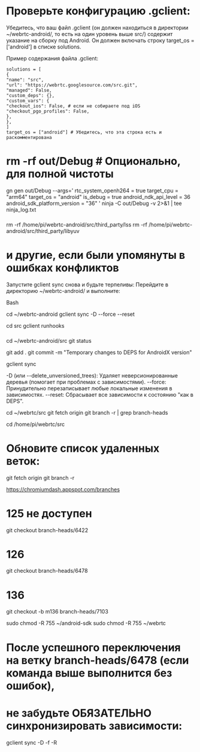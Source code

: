 # Проверьте конфигурацию .gclient:
Убедитесь, что ваш файл .gclient (он должен находиться в директории ~/webrtc-android/, то есть на один уровень выше src/) содержит указание на сборку под Android. Он должен включать строку target_os = ['android'] в списке solutions.

Пример содержания файла .gclient:
```
solutions = [
{
"name": "src",
"url": "https://webrtc.googlesource.com/src.git",
"managed": False,
"custom_deps": {},
"custom_vars": {
"checkout_ios": False, # если не собираете под iOS
"checkout_pgo_profiles": False,
},
},
]
target_os = ["android"] # Убедитесь, что эта строка есть и раскомментирована
```

# rm -rf out/Debug # Опционально, для полной чистоты
gn gen out/Debug --args='
rtc_system_openh264 = true
target_cpu = "arm64"
target_os = "android"
is_debug = true
android_ndk_api_level = 36
android_sdk_platform_version = "36"
'
ninja -C out/Debug -v 2>&1 | tee ninja_log.txt

###
rm -rf /home/pi/webrtc-android/src/third_party/lss
rm -rf /home/pi/webrtc-android/src/third_party/libyuv
# и другие, если были упомянуты в ошибках конфликтов
Запустите gclient sync снова и будьте терпеливы:
Перейдите в директорию ~/webrtc-android/ и выполните:

Bash

cd ~/webrtc-android
gclient sync -D --force --reset

cd src
gclient runhooks
###

cd ~/webrtc-android/src
git status

git add .
git commit -m "Temporary changes to DEPS for AndroidX version"

gclient sync


-D (или --delete_unversioned_trees): Удаляет неверсионированные деревья (помогает при проблемах с зависимостями).
--force: Принудительно перезаписывает любые локальные изменения в зависимостях.
--reset: Сбрасывает все зависимости к состоянию "как в DEPS".

cd ~/webrtc/src
git fetch origin
git branch -r | grep branch-heads



cd /home/pi/webrtc/src
# Обновите список удаленных веток:
git fetch origin
git branch -r

https://chromiumdash.appspot.com/branches
# 125  не доступен
git checkout branch-heads/6422
# 126
git checkout branch-heads/6478
# 136
git checkout -b m136 branch-heads/7103

sudo chmod -R 755 ~/android-sdk
sudo chmod -R 755 ~/webrtc

# После успешного переключения на ветку branch-heads/6478 (если команда выше выполнится без ошибок),
# не забудьте ОБЯЗАТЕЛЬНО синхронизировать зависимости:
gclient sync -D -f -R